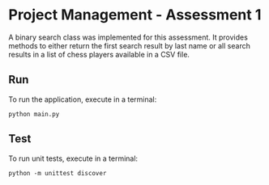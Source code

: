 # Project Management - Assessment 1

A binary search class was implemented for this assessment. It provides methods to either return the first search result by last name or all search results in a list of chess players available in a CSV file.

## Run
To run the application, execute in a terminal:

```
python main.py
```

## Test
To run unit tests, execute in a terminal:

```
python -m unittest discover
```